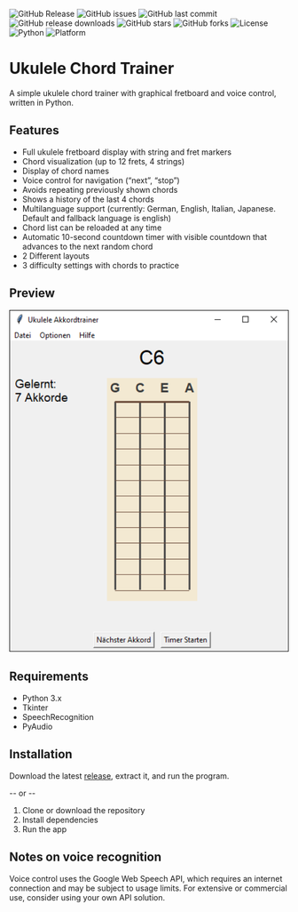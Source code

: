 ![GitHub Release](https://img.shields.io/github/v/release/Ma-Ko-dev/UkuleleAkkordtrainer?style=flat-square)
![GitHub issues](https://img.shields.io/github/issues/Ma-Ko-dev/UkuleleAkkordtrainer?style=flat-square)
![GitHub last commit](https://img.shields.io/github/last-commit/Ma-Ko-dev/UkuleleAkkordtrainer?style=flat-square)
![GitHub release downloads](https://img.shields.io/github/downloads/Ma-Ko-dev/UkuleleAkkordtrainer/total)
![GitHub stars](https://img.shields.io/github/stars/Ma-Ko-dev/UkuleleAkkordtrainer?style=flat-square)
![GitHub forks](https://img.shields.io/github/forks/Ma-Ko-dev/UkuleleAkkordtrainer?style=flat-square)
![License](https://img.shields.io/github/license/Ma-Ko-dev/UkuleleAkkordtrainer)
![Python](https://img.shields.io/badge/python-3.x-blue)
![Platform](https://img.shields.io/badge/platform-Windows-blue)


# Ukulele Chord Trainer

A simple ukulele chord trainer with graphical fretboard and voice control, written in Python.

## Features

- Full ukulele fretboard display with string and fret markers
- Chord visualization (up to 12 frets, 4 strings)
- Display of chord names
- Voice control for navigation (“next”, “stop”)
- Avoids repeating previously shown chords
- Shows a history of the last 4 chords
- Multilanguage support (currently: German, English, Italian, Japanese. Default and fallback language is english)
- Chord list can be reloaded at any time
- Automatic 10-second countdown timer with visible countdown that advances to the next random chord
- 2 Different layouts
- 3 difficulty settings with chords to practice

## Preview

<p align="center">
  <img src="assets/previews/preview_v1.1.5.png" alt="Preview of the Ukulele Chord Trainer" width="600">
</p>

## Requirements

- Python 3.x  
- Tkinter  
- SpeechRecognition  
- PyAudio  

## Installation

Download the latest [release](https://github.com/Ma-Ko-dev/UkuleleAkkordtrainer/releases/latest), extract it, and run the program.

-- or --

1. Clone or download the repository  
2. Install dependencies  
3. Run the app  

## Notes on voice recognition

Voice control uses the Google Web Speech API, which requires an internet connection and may be subject to usage limits. For extensive or commercial use, consider using your own API solution.
